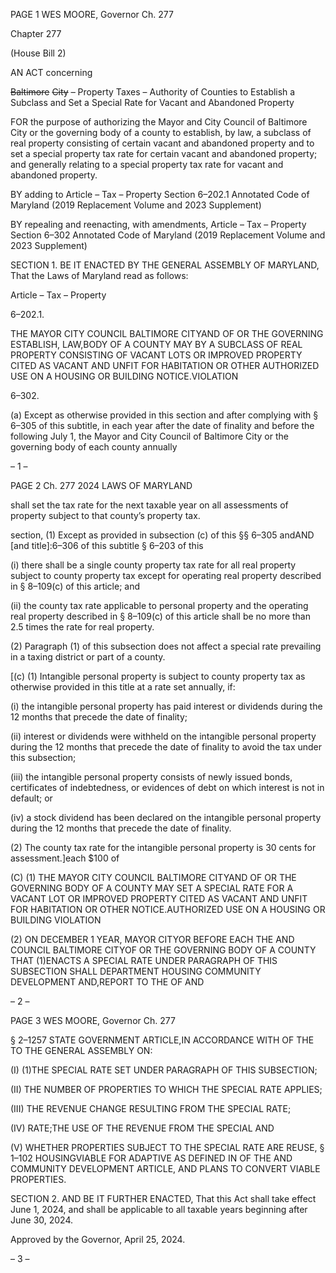 PAGE 1
WES MOORE, Governor Ch. 277

Chapter 277

(House Bill 2)

AN ACT concerning

~~Baltimore~~ ~~City~~ ~~–~~ Property Taxes – Authority of Counties to Establish a Subclass
and Set a Special Rate for Vacant and Abandoned Property

FOR the purpose of authorizing the Mayor and City Council of Baltimore City or the
governing body of a county to establish, by law, a subclass of real property consisting
of certain vacant and abandoned property and to set a special property tax rate for
certain vacant and abandoned property; and generally relating to a special property
tax rate for vacant and abandoned property.

BY adding to
Article – Tax – Property
Section 6–202.1
Annotated Code of Maryland
(2019 Replacement Volume and 2023 Supplement)

BY repealing and reenacting, with amendments,
Article – Tax – Property
Section 6–302
Annotated Code of Maryland
(2019 Replacement Volume and 2023 Supplement)

SECTION 1. BE IT ENACTED BY THE GENERAL ASSEMBLY OF MARYLAND,
That the Laws of Maryland read as follows:

Article – Tax – Property

6–202.1.

THE MAYOR CITY COUNCIL BALTIMORE CITYAND OF OR THE GOVERNING
ESTABLISH, LAW,BODY OF A COUNTY MAY BY A SUBCLASS OF REAL PROPERTY
CONSISTING OF VACANT LOTS OR IMPROVED PROPERTY CITED AS VACANT AND
UNFIT FOR HABITATION OR OTHER AUTHORIZED USE ON A HOUSING OR BUILDING
NOTICE.VIOLATION

6–302.

(a) Except as otherwise provided in this section and after complying with § 6–305
of this subtitle, in each year after the date of finality and before the following July 1, the
Mayor and City Council of Baltimore City or the governing body of each county annually

– 1 –

PAGE 2
Ch. 277 2024 LAWS OF MARYLAND

shall set the tax rate for the next taxable year on all assessments of property subject to that
county’s property tax.

section[,](b) (1) Except as provided in subsection (c) of this §§ 6–305 andAND
[and title]:6–306 of this subtitle § 6–203 of this

(i) there shall be a single county property tax rate for all real
property subject to county property tax except for operating real property described in §
8–109(c) of this article; and

(ii) the county tax rate applicable to personal property and the
operating real property described in § 8–109(c) of this article shall be no more than 2.5
times the rate for real property.

(2) Paragraph (1) of this subsection does not affect a special rate prevailing
in a taxing district or part of a county.

[(c) (1) Intangible personal property is subject to county property tax as
otherwise provided in this title at a rate set annually, if:

(i) the intangible personal property has paid interest or dividends
during the 12 months that precede the date of finality;

(ii) interest or dividends were withheld on the intangible personal
property during the 12 months that precede the date of finality to avoid the tax under this
subsection;

(iii) the intangible personal property consists of newly issued bonds,
certificates of indebtedness, or evidences of debt on which interest is not in default; or

(iv) a stock dividend has been declared on the intangible personal
property during the 12 months that precede the date of finality.

(2) The county tax rate for the intangible personal property is 30 cents for
assessment.]each $100 of

(C) (1) THE MAYOR CITY COUNCIL BALTIMORE CITYAND OF OR THE
GOVERNING BODY OF A COUNTY MAY SET A SPECIAL RATE FOR A VACANT LOT OR
IMPROVED PROPERTY CITED AS VACANT AND UNFIT FOR HABITATION OR OTHER
NOTICE.AUTHORIZED USE ON A HOUSING OR BUILDING VIOLATION

(2) ON DECEMBER 1 YEAR, MAYOR CITYOR BEFORE EACH THE AND
COUNCIL BALTIMORE CITYOF OR THE GOVERNING BODY OF A COUNTY THAT
(1)ENACTS A SPECIAL RATE UNDER PARAGRAPH OF THIS SUBSECTION SHALL
DEPARTMENT HOUSING COMMUNITY DEVELOPMENT AND,REPORT TO THE OF AND

– 2 –

PAGE 3
WES MOORE, Governor Ch. 277

§ 2–1257 STATE GOVERNMENT ARTICLE,IN ACCORDANCE WITH OF THE TO THE
GENERAL ASSEMBLY ON:

(I) (1)THE SPECIAL RATE SET UNDER PARAGRAPH OF THIS
SUBSECTION;

(II) THE NUMBER OF PROPERTIES TO WHICH THE SPECIAL RATE
APPLIES;

(III) THE REVENUE CHANGE RESULTING FROM THE SPECIAL
RATE;

(IV) RATE;THE USE OF THE REVENUE FROM THE SPECIAL AND

(V) WHETHER PROPERTIES SUBJECT TO THE SPECIAL RATE ARE
REUSE, § 1–102 HOUSINGVIABLE FOR ADAPTIVE AS DEFINED IN OF THE AND
COMMUNITY DEVELOPMENT ARTICLE, AND PLANS TO CONVERT VIABLE
PROPERTIES.

SECTION 2. AND BE IT FURTHER ENACTED, That this Act shall take effect June
1, 2024, and shall be applicable to all taxable years beginning after June 30, 2024.

Approved by the Governor, April 25, 2024.

– 3 –